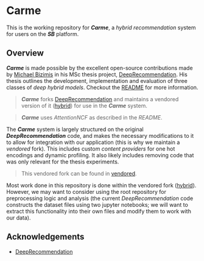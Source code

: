 
# Carme
This is the working repository for ***Carme***, a *hybrid recommendation* system for users on the ***SB*** platform. 

## Overview
***Carme*** is made possible by the excellent open-source contributions made by [Michael Bizimis](https://github.com/michaelbzms) in his MSc thesis project, [DeepRecommendation](https://github.com/michaelbzms/DeepRecommendation). His thesis outlines the development, implementation and evaluation of three classes of *deep hybrid models*. Checkout the [README](https://github.com/michaelbzms/DeepRecommendation/tree/master/README.md) for more information.


> ***Carme*** forks [DeepRecommendation](https://github.com/michaelbzms/DeepRecommendation) and maintains a vendored version of it ([hybrid](https://github.com/phasewalk1/tree/master/vendored/hybrid)) for use in the ***Carme*** system.

> ***Carme*** uses *AttentionNCF* as described in the *README*.


The ***Carme*** system is largely structured on the original ***DeepRecommendation*** code, and makes the necessary modifications to it to allow for integration with our application (this is why we maintain a *vendored* fork). This includes custom *content providers* for one hot encodings and dynamic profiling. It also likely includes removing code that was only relevant for the thesis experiments.

> This vendored fork can be found in [vendored](https://github.com/phasewalk1/carme/tree/master/vendored/).

Most work done in this repository is done within the vendored fork ([hybrid](https://github.com/phasewalk1/carme/tree/master/vendored/hybrid)). However, we may want to consider using the root repository for preprocessing logic and analysis (the current *DeepRecommendation* code constructs the dataset files using two jupyter notebooks; we will want to extract this functionality into their own files and modify them to work with our data).

## Acknowledgements

 - [DeepRecommendation](https://github.com/michaelbzms/DeepRecommendation)